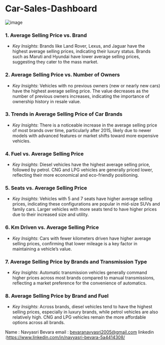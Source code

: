 # Car-Sales-Dashboard
![image](https://github.com/user-attachments/assets/d4d65284-5f4c-408a-bffb-584328ff6a85)

### 1. Average Selling Price vs. Brand
- *Key Insights*: Brands like Land Rover, Lexus, and Jaguar have the highest average selling prices, indicating their luxury status. Brands such as Maruti and Hyundai have lower average selling prices, suggesting they cater to the mass market.

### 2. Average Selling Price vs. Number of Owners
- *Key Insights*: Vehicles with no previous owners (new or nearly new cars) have the highest average selling price. The value decreases as the number of previous owners increases, indicating the importance of ownership history in resale value.

### 3. Trends in Average Selling Price of Car Brands
- *Key Insights*: There is a noticeable increase in the average selling price of most brands over time, particularly after 2015, likely due to newer models with advanced features or market shifts toward more expensive vehicles.

### 4. Fuel vs. Average Selling Price
- *Key Insights*: Diesel vehicles have the highest average selling price, followed by petrol. CNG and LPG vehicles are generally priced lower, reflecting their more economical and eco-friendly positioning.

### 5. Seats vs. Average Selling Price
- *Key Insights*: Vehicles with 5 and 7 seats have higher average selling prices, indicating these configurations are popular in mid-size SUVs and family cars. Larger vehicles with more seats tend to have higher prices due to their increased size and utility.

### 6. Km Driven vs. Average Selling Price
- *Key Insights*: Cars with fewer kilometers driven have higher average selling prices, confirming that lower mileage is a key factor in maintaining a vehicle’s value.

### 7. Average Selling Price by Brands and Transmission Type
- *Key Insights*: Automatic transmission vehicles generally command higher prices across most brands compared to manual transmissions, reflecting a market preference for the convenience of automatics.

### 8. Average Selling Price by Brand and Fuel
- *Key Insights*: Across brands, diesel vehicles tend to have the highest selling prices, especially in luxury brands, while petrol vehicles are also relatively high. CNG and LPG vehicles remain the more affordable options across all brands.



Name     : Navyasri Bevara
email    : bevaranavyasri2005@gmail.com
linkedin :https://www.linkedin.com/in/navyasri-bevara-5a4414308/

